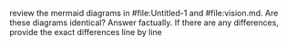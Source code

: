 review the mermaid diagrams in #file:Untitled-1 and #file:vision.md. Are these diagrams identical? Answer factually. If there are any differences, provide the exact differences line by line
